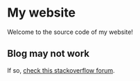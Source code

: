 # My website

Welcome to the source code of my website!

## Blog may not work

If so, [check this stackoverflow forum](https://github.com/sveltejs/kit/issues/5163#issuecomment-1146906971).

